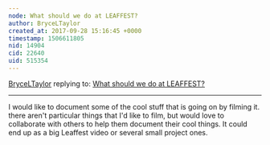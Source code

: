 ```yaml
---
node: What should we do at LEAFFEST?
author: BryceLTaylor
created_at: 2017-09-28 15:16:45 +0000
timestamp: 1506611805
nid: 14904
cid: 22640
uid: 515354
---
```




[BryceLTaylor](../profile/BryceLTaylor) replying to: [What should we do at LEAFFEST?](../notes/cfastie/09-18-2017/what-should-we-do-at-leaffest)

----
I would like to document some of the cool stuff that is going on by filming it.  there aren't particular things that I'd like to film, but would love to collaborate with others to help them document their cool things.  It could end up as a big Leaffest video or several small project ones.